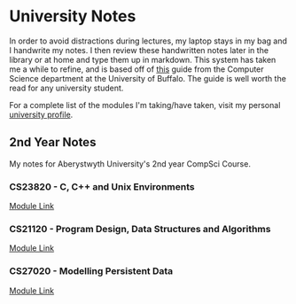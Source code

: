 # University Notes

In order to avoid distractions during lectures, my laptop stays in my bag and I handwrite my notes. I then review these handwritten notes later in the library or at home and type them up in markdown. This system has taken me a while to refine, and is based off of [this](https://www.cse.buffalo.edu//~rapaport/howtostudy.html#takenotesinclass) guide from the Computer Science department at the University of Buffalo. The guide is well worth the read for any university student. 

For a complete list of the modules I'm taking/have taken, visit my personal [university profile](http://users.aber.ac.uk/ela12/).

## 2nd Year Notes
My notes for Aberystwyth University's 2nd year CompSci Course.

### CS23820 - C, C++ and Unix Environments 

[Module Link](https://www.aber.ac.uk/en/modules/deptcurrent/CS23820/)

### CS21120 - Program Design, Data Structures and Algorithms

[Module Link](https://www.aber.ac.uk/en/modules/deptcurrent/CS21120)

### CS27020 - Modelling Persistent Data

[Module Link](https://www.aber.ac.uk/en/modules/deptcurrent/CS27020/)
